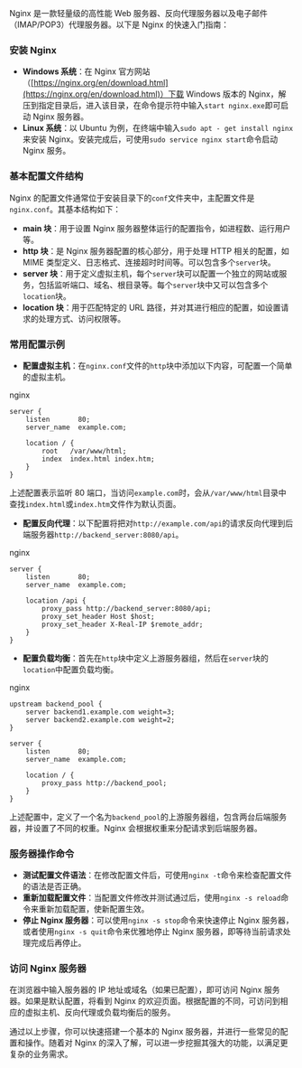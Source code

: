 Nginx 是一款轻量级的高性能 Web 服务器、反向代理服务器以及电子邮件（IMAP/POP3）代理服务器。以下是 Nginx 的快速入门指南：

### 安装 Nginx

- **Windows 系统**：在 Nginx 官方网站（[https://nginx.org/en/download.html](https://nginx.org/en/download.html)）下载 Windows 版本的 Nginx，解压到指定目录后，进入该目录，在命令提示符中输入`start nginx.exe`即可启动 Nginx 服务器。
- **Linux 系统**：以 Ubuntu 为例，在终端中输入`sudo apt - get install nginx`来安装 Nginx。安装完成后，可使用`sudo service nginx start`命令启动 Nginx 服务。

### 基本配置文件结构

Nginx 的配置文件通常位于安装目录下的`conf`文件夹中，主配置文件是`nginx.conf`。其基本结构如下：

  

- **main 块**：用于设置 Nginx 服务器整体运行的配置指令，如进程数、运行用户等。
- **http 块**：是 Nginx 服务器配置的核心部分，用于处理 HTTP 相关的配置，如 MIME 类型定义、日志格式、连接超时时间等。可以包含多个`server`块。
- **server 块**：用于定义虚拟主机，每个`server`块可以配置一个独立的网站或服务，包括监听端口、域名、根目录等。每个`server`块中又可以包含多个`location`块。
- **location 块**：用于匹配特定的 URL 路径，并对其进行相应的配置，如设置请求的处理方式、访问权限等。

### 常用配置示例

- **配置虚拟主机**：在`nginx.conf`文件的`http`块中添加以下内容，可配置一个简单的虚拟主机。

  

nginx

```nginx
server {
    listen       80;
    server_name  example.com;

    location / {
        root   /var/www/html;
        index  index.html index.htm;
    }
}
```

  

上述配置表示监听 80 端口，当访问`example.com`时，会从`/var/www/html`目录中查找`index.html`或`index.htm`文件作为默认页面。

  

- **配置反向代理**：以下配置将把对`http://example.com/api`的请求反向代理到后端服务器`http://backend_server:8080/api`。

  

nginx

```nginx
server {
    listen       80;
    server_name  example.com;

    location /api {
        proxy_pass http://backend_server:8080/api;
        proxy_set_header Host $host;
        proxy_set_header X-Real-IP $remote_addr;
    }
}
```

  

- **配置负载均衡**：首先在`http`块中定义上游服务器组，然后在`server`块的`location`中配置负载均衡。

  

nginx

```nginx
upstream backend_pool {
    server backend1.example.com weight=3;
    server backend2.example.com weight=2;
}

server {
    listen       80;
    server_name  example.com;

    location / {
        proxy_pass http://backend_pool;
    }
}
```

  

上述配置中，定义了一个名为`backend_pool`的上游服务器组，包含两台后端服务器，并设置了不同的权重。Nginx 会根据权重来分配请求到后端服务器。

### 服务器操作命令

- **测试配置文件语法**：在修改配置文件后，可使用`nginx -t`命令来检查配置文件的语法是否正确。
- **重新加载配置文件**：当配置文件修改并测试通过后，使用`nginx -s reload`命令来重新加载配置，使新配置生效。
- **停止 Nginx 服务器**：可以使用`nginx -s stop`命令来快速停止 Nginx 服务器，或者使用`nginx -s quit`命令来优雅地停止 Nginx 服务器，即等待当前请求处理完成后再停止。

### 访问 Nginx 服务器

在浏览器中输入服务器的 IP 地址或域名（如果已配置），即可访问 Nginx 服务器。如果是默认配置，将看到 Nginx 的欢迎页面。根据配置的不同，可访问到相应的虚拟主机、反向代理或负载均衡后的服务。

  

通过以上步骤，你可以快速搭建一个基本的 Nginx 服务器，并进行一些常见的配置和操作。随着对 Nginx 的深入了解，可以进一步挖掘其强大的功能，以满足更复杂的业务需求。